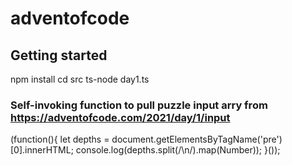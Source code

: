 # adventofcode 

## Getting started
 npm install 
 cd src 
 ts-node day1.ts 

### Self-invoking function to pull puzzle input arry from https://adventofcode.com/2021/day/1/input
(function(){
    let depths = document.getElementsByTagName('pre')[0].innerHTML;
    console.log(depths.split(/\n/).map(Number));
}());